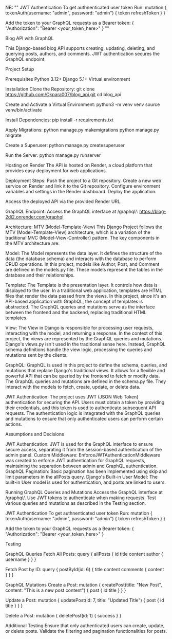 NB: "" JWT Authentication
To get authnenticated user token Run:
mutation {
  tokenAuth(username: "admin", password: "admin") {
    token
    refreshToken
  }
}

Add the token to your GraphQL requests as a Bearer token:
{
  "Authorization": "Bearer <your_token_here>"
} ""

Blog API with GraphQL

This Django-based blog API supports creating, updating, deleting, and querying posts, authors, and comments. JWT authentication secures the GraphQL endpoint.

Project Setup

Prerequisites
Python 3.12+
Django 5.1+
Virtual environment

Installation
Clone the Repository:
git clone https://github.com/Okpara007/blog_api.git
cd blog_api

Create and Activate a Virtual Environment:
python3 -m venv venv
source venv/bin/activate

Install Dependencies:
pip install -r requirements.txt

Apply Migrations:
python manage.py makemigrations
python manage.py migrate

Create a Superuser:
python manage.py createsuperuser

Run the Server:
python manage.py runserver

Hosting on Render
The API is hosted on Render, a cloud platform that provides easy deployment for web applications.

Deployment Steps:
Push the project to a Git repository.
Create a new web service on Render and link it to the Git repository.
Configure environment variables and settings in the Render dashboard.
Deploy the application.

Access the deployed API via the provided Render URL.

GraphQL Endpoint:
Access the GraphQL interface at /graphql/: https://blog-2di2.onrender.com/graphql

Architecture: MTV (Model-Template-View)
This Django Project follows the MTV (Model-Template-View) architecture, which is a variation of the traditional MVC (Model-View-Controller) pattern. The key components in the MTV architecture are:

Model:
The Model represents the data layer. It defines the structure of the data (the database schema) and interacts with the database to perform CRUD operations.
In this project, models like Author, Post, and Comment are defined in the models.py file. These models represent the tables in the database and their relationships.

Template:
The Template is the presentation layer. It controls how data is displayed to the user. In a traditional web application, templates are HTML files that render the data passed from the views.
In this project, since it's an API-based application with GraphQL, the concept of templates is abstracted. The GraphQL queries and mutations serve as the interface between the frontend and the backend, replacing traditional HTML templates.

View:
The View in Django is responsible for processing user requests, interacting with the model, and returning a response. In the context of this project, the views are represented by the GraphQL queries and mutations.
Django's views.py isn't used in the traditional sense here. Instead, GraphQL schema definitions handle the view logic, processing the queries and mutations sent by the clients.

GraphQL:
GraphQL is used in this project to define the schema, queries, and mutations that replace Django's traditional views. It allows for a flexible and powerful API that can be queried by the frontend to fetch or modify data.
The GraphQL queries and mutations are defined in the schema.py file. They interact with the models to fetch, create, update, or delete data.

JWT Authentication:
The project uses JWT (JSON Web Token) authentication for securing the API. Users must obtain a token by providing their credentials, and this token is used to authenticate subsequent API requests.
The authentication logic is integrated with the GraphQL queries and mutations to ensure that only authenticated users can perform certain actions.

Assumptions and Decisions

JWT Authentication: JWT is used for the GraphQL interface to ensure secure access, separating it from the session-based authentication of the admin panel.
Custom Middleware: EnforceJWTAuthenticationMiddleware was created to enforce JWT authentication for GraphQL requests, maintaining the separation between admin and GraphQL authentication.
GraphQL Pagination: Basic pagination has been implemented using skip and limit parameters in the allPosts query.
Django's Built-in User Model: The built-in User model is used for authentication, and posts are linked to users.

Running GraphQL Queries and Mutations
Access the GraphQL interface at /graphql/.
Use JWT tokens to authenticate when making requests.
Test various queries and mutations as described in the Testing section.

JWT Authentication
To get authnenticated user token Run:
mutation {
  tokenAuth(username: "admin", password: "admin") {
    token
    refreshToken
  }
}

Add the token to your GraphQL requests as a Bearer token:
{
  "Authorization": "Bearer <your_token_here>"
}

Testing

GraphQL Queries
Fetch All Posts:
query {
  allPosts {
    id
    title
    content
    author {
      username
    }
  }
}

Fetch Post by ID:
query {
  postById(id: 6) {
    title
    content
    comments {
      content
    }
  }
}

GraphQL Mutations
Create a Post:
mutation {
  createPost(title: "New Post", content: "This is a new post content") {
    post {
      id
      title
    }
  }
}

Update a Post:
mutation {
  updatePost(id: 7, title: "Updated Title") {
    post {
      id
      title
    }
  }
}

Delete a Post:
mutation {
  deletePost(id: 1) {
    success
  }
}

Additional Testing
Ensure that only authenticated users can create, update, or delete posts.
Validate the filtering and pagination functionalities for posts.





